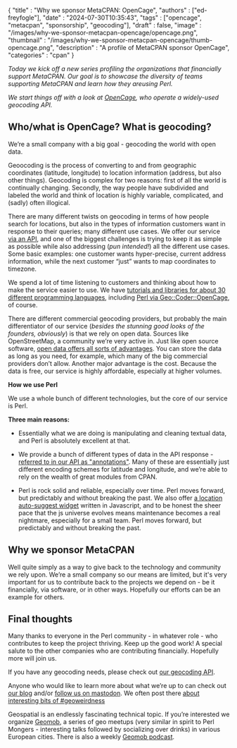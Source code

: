 
  {
    "title"       : "Why we sponsor MetaCPAN: OpenCage",
    "authors"     : ["ed-freyfogle"],
    "date"        : "2024-07-30T10:35:43",
    "tags"        : ["opencage", "metacpan", "sponsorship", "geocoding"],
    "draft"       : false,
    "image"       : "/images/why-we-sponsor-metacpan-opencage/opencage.png",
    "thumbnail"   : "/images/why-we-sponsor-metacpan-opencage/thumb-opencage.png",
    "description" : "A profile of MetaCPAN sponsor OpenCage",
    "categories"  : "cpan"
  }

_Today we kick off a new series profiling the organizations that financially support MetaCPAN. Our goal is to showcase the diversity of teams supporting MetaCPAN and learn how they areusing Perl._

_We start things off with a look at [OpenCage](https://opencagedata.com), who operate a widely-used geocoding API._

Who/what is OpenCage? What is geocoding?
----------------------------------------

We’re a small company with a big goal - geocoding the world with open data.

Geoocoding is the process of converting to and from geographic coordinates (latitude, longitude) to location information (address, but also other things). Geocoding is complex for two reasons: first of all the world is continually changing. Secondly, the way people have subdivided and labeled the world and think of location is highly variable, complicated, and (sadly) often illogical.

There are many different twists on geocoding in terms of how people search for locations, but also in the types of information customers want in response to their queries; many different use cases. We offer our service [via an API](https://opencagedata.com/api), and one of the biggest challenges is trying to keep it as simple as possible while also addressing (_pun intended!_) all the different use cases. Some basic examples: one customer wants hyper-precise, current address information, while the next customer “just” wants to map coordinates to timezone.

We spend a lot of time listening to customers and thinking about how to make the service easier to use. We have [tutorials and libraries for about 30 different programming languages](https://opencagedata.com/tutorials), including [Perl via Geo::Coder::OpenCage](https://opencagedata.com/tutorials/geocode-in-perl), of course.

There are different commercial geocoding providers, but probably the main differentiator of our service (_besides the stunning good looks of the founders, obviously_) is that we rely on open data. Sources like OpenStreetMap, a community we’re very active in. Just like open source software, [open data offers all sorts of advantages](https://opencagedata.com/why-use-open-data). You can store the data as long as you need, for example, which many of the big commercial providers don’t allow. Another major advantage is the cost. Because the data is free, our service is highly affordable, especially at higher volumes.

**How we use Perl**

We use a whole bunch of different technologies, but the core of our service is Perl.

**Three main reasons:**

  * Essentially what we are doing is manipulating and cleaning textual data, and Perl is absolutely excellent at that.

  * We provide a bunch of different types of data in the API response - [referred to in our API as "annotations"](https://opencagedata.com/api#annotations). Many of these are essentially just different encoding schemes for latitude and longitude, and we’re able to rely on the wealth of great modules from CPAN.

  * Perl is rock solid and reliable, especially over time. Perl moves forward, but predictably and without breaking the past. We also offer [a location auto-suggest widget](https://opencagedata.com/geosearch) written in Javascript, and to be honest the sheer pace that the js universe evolves means maintenance becomes a real nightmare, especially for a small team. Perl moves forward, but predictably and without breaking the past.

Why we sponsor MetaCPAN
-----------------------

Well quite simply as a way to give back to the technology and community we rely upon. We’re a small company so our means are limited, but it's very important for us to contribute back to the projects we depend on - be it financially, via software, or in other ways. Hopefully our efforts can be an example for others.

Final thoughts
--------------

Many thanks to everyone in the Perl community - in whatever role - who contributes to keep the project thriving. Keep up the good work! A special salute to the other companies who are contributing financially. Hopefully more will join us.

If you have any geocoding needs, please check out [our geocoding API](https://opencagedata.com/api).

Anyone who would like to learn more about what we’re up to can check out [our blog](https://blog.opencagedata.com/) and/or [follow us on mastodon](https://en.osm.town/@opencage). We often post there [about interesting bits of #geoweirdness](https://blog.opencagedata.com/geothreads)

Geospatial is an endlessly fascinating technical topic. If you’re interested we organize [Geomob](https://thegeomob.com), a series of geo meetups (very similar in spirit to Perl Mongers - interesting talks followed by socializing over drinks) in various European cities. There is also a weekly [Geomob podcast](https://thegeomob.com/podcast).
